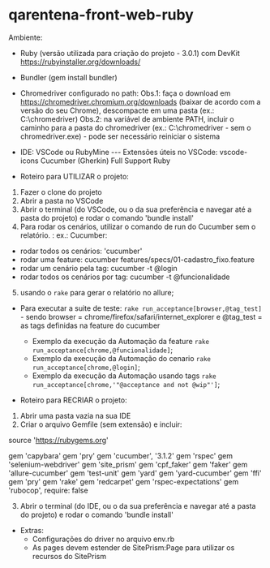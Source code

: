 # qarentena-front-web-ruby

Ambiente:
- Ruby (versão utilizada para criação do projeto - 3.0.1) com DevKit
https://rubyinstaller.org/downloads/

- Bundler (gem install bundler)

- Chromedriver configurado no path:
Obs.1: faça o download em https://chromedriver.chromium.org/downloads (baixar de acordo com a versão do seu Chrome), descompacte em uma pasta (ex.: C:\chromedriver)
Obs.2: na variável de ambiente PATH, incluir o caminho para a pasta do chromedriver (ex.: C:\chromedriver - sem o chromedriver.exe) - pode ser necessário reiniciar o sistema

- IDE: VSCode ou RubyMine
--- Extensões úteis no VSCode:
vscode-icons
Cucumber (Gherkin) Full Support
Ruby

- Roteiro para UTILIZAR o projeto:
1. Fazer o clone do projeto
2. Abrir a pasta no VSCode
3. Abrir o terminal (do VSCode, ou o da sua preferência e navegar até a pasta do projeto) e rodar o comando 'bundle install'
4. Para rodar os cenários, utilizar o comando de run do Cucumber sem o relatório. :
  ex.: 
   Cucumber:
  - rodar todos os cenários: 'cucumber'
  - rodar uma feature: cucumber features/specs/01-cadastro_fixo.feature
  - rodar um cenário pela tag: cucumber -t @login
  - rodar todos os cenários por tag: cucumber -t @funcionalidade

5. usando o `rake` para gerar o relatório no allure;
- Para executar a suite de teste: `rake run_acceptance[browser,@tag_test]` - sendo browser = chrome/firefox/safari/internet_explorer e @tag_test = as tags definidas na feature do cucumber
  * Exemplo da execução da Automação da feature `rake run_acceptance[chrome,@funcionalidade]`;
  * Exemplo da execução da Automação do cenario `rake run_acceptance[chrome,@login]`;
  * Exemplo da execução da Automação usando tags `rake run_acceptance[chrome,'"@acceptance and not @wip"']`;


- Roteiro para RECRIAR o projeto:
1. Abrir uma pasta vazia na sua IDE
2. Criar o arquivo Gemfile (sem extensão) e incluir:

source 'https://rubygems.org'

gem 'capybara'
gem 'pry'
gem 'cucumber', '3.1.2'
gem 'rspec'
gem 'selenium-webdriver'
gem 'site_prism'
gem 'cpf_faker'
gem 'faker'
gem 'allure-cucumber'
gem 'test-unit'
gem 'yard'
gem 'yard-cucumber'
gem 'ffi'
gem 'pry'
gem 'rake'
gem 'redcarpet'
gem 'rspec-expectations'
gem 'rubocop', require: false

3. Abrir o terminal (do IDE, ou o da sua preferência e navegar até a pasta do projeto) e rodar o comando 'bundle install'


- Extras:
  - Configurações do driver no arquivo env.rb
  - As pages devem estender de SitePrism:Page para utilizar os recursos do SitePrism
